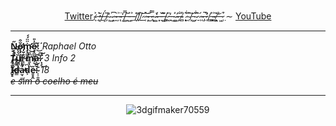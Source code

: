 <article>
  <p align="center">
    <a href="https://twitter.com/Raphis_____"> Twitter ̴̖͐ ̷̨̓ ̶͔͂ ̸̲̀ ̶̧̈́ ̸̗̎ ̴͎̓ ̴͖͗ ̷͓̅ ̴̯͛ ̶̩͗ ̴̨̈ ̵͔̓ ̸͚̿ ̶̞͂ ̵͖͐ ̶̞͐ ̵̠͘ ̸̬̍ ̸̙̓ ̸̱́ ̷̲͝ ̷̜͛ ̴͎͝ ̶̺̈́ ̷̢̿ ̴͚͘ ̴͕̒ ̶͓́ ̵͉̌ ̶͚͊ ̸̳̃ ̷͉̎ ̵̙̓ ̵̺͘ ̴͚͗ ̴̛̺ ̶̖̐ ̴̻̊ ̸̨̀ ̷̼͋ ̴̜̂ ̸̗͠ ̵͚͘ ̴̗͋ ̷̣̑ ̷̜̀ ̴̹́ ̶̡̅ ̷̹̕ ̸̻̏ ̵̳͐ ̴͐ͅ ̶̟̎ ̷͍͝ ̵͖̉ ̷̹͒ </a>
     ∼
    <a href="https://www.youtube.com/channel/UCRiaivH1MtlQhBzdoqcleJw"> YouTube </a>
  </p>
<hr>
  <p>
    <b>N̴̩̣̥̋ǫ̵̡̛͕̖̩͈̆͒m̴̡̨̛͇̹̥̮͛̈̈́́ẹ̴̟̻̬̗̰̘͊̇̎͜:̸́͂͑͜</b> <i>Raphael Otto</i> <br>
    <b>T̸̨͍̭̥̪͗̐̚͠ͅȕ̸̮̳̙͚̀̀̓͑͘r̵̻̺̟̐̌̓̎̽m̵͍͎̤͆̏͝a̵̝̺̮͘͠͠:̷͙̝̄̉͜</b> <i>3 Info 2</i> <br>
    <b>Ï̴̬̥͋͠d̶̳͌̓̀a̵̫̘̫̺͋͑̕d̴͕͆̚e̵͍̥̭̋:̴͔̠̱͍̄</b> <i>18</i> <br>
    <del><i>e sim o coelho é meu</i></del>
  </p>
<hr>
 <div align="center">
   
  ![3dgifmaker70559](https://user-images.githubusercontent.com/101464708/183543934-44ea38f9-9f08-4c75-b7e5-bc507f318e33.gif)
  
 </div>
</article>
  
